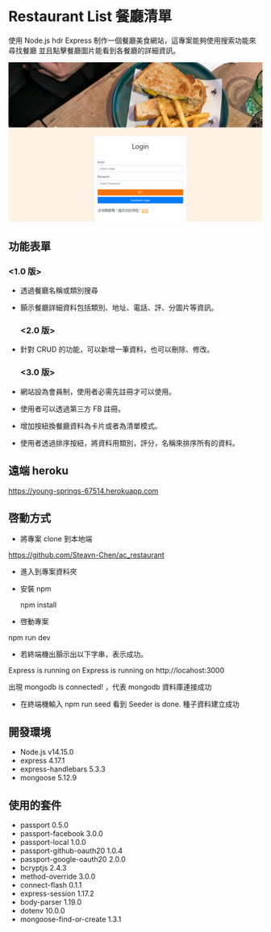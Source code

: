 # Restaurant List 餐廳清單

使用 Node.js hdr Express 制作一個餐廳美食網站，這專案能夠使用搜索功能來尋找餐廳
並且點擊餐廳圖片能看到各餐廳的詳細資訊。

![restaurant-image](https://github.com/Steavn-Chen/AC_Restaurant/blob/main/%E9%A4%90%E5%BB%B3%E6%B8%85%E5%96%AEA1.PNG)

## 功能表單

### <1.0 版>

- 透過餐廳名稱或類別搜尋
- 顥示餐廳詳細資料包括類別、地址、電話、評、分圖片等資訊。

  ### <2.0 版>

- 針對 CRUD 的功能，可以新增一筆資料，也可以刪除、修改。

  ### <3.0 版>

- 網站設為會員制，使用者必需先註冊才可以使用。

- 使用者可以透過第三方 FB 註冊。

- 增加按紐換餐廳資料為卡片或者為清單模式。

- 使用者透過排序按紐，將資料用類別，評分，名稱來排序所有的資料。
## 遠端 heroku

https://young-springs-67514.herokuapp.com

## 啓動方式

- 將專案 clone 到本地端

https://github.com/Steavn-Chen/ac_restaurant

- 進入到專案資料夾

- 安裝 npm

  npm install

- 啓動專案

npm run dev

- 若終端機出顥示出以下字串，表示成功。

Express is running on Express is running on http://locahost:3000

出現 mongodb is connected! ，代表 mongodb 資料庫連接成功

- 在終端機輸入 npm run seed
  看到 Seeder is done. 種子資料建立成功

## 開發環境

- Node.js v14.15.0
- express 4.17.1
- express-handlebars 5.3.3
- mongoose 5.12.9

## 使用的套件

- passport 0.5.0
- passport-facebook 3.0.0
- passport-local 1.0.0
- passport-github-oauth20 1.0.4
- passport-google-oauth20 2.0.0
- bcryptjs 2.4.3
- method-override 3.0.0
- connect-flash 0.1.1
- express-session 1.17.2
- body-parser 1.19.0
- dotenv 10.0.0
- mongoose-find-or-create 1.3.1
